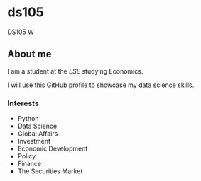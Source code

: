 # ds105
DS105 W
## About me

I am a student at the _LSE_ studying Economics.

I will use this GitHub profile to showcase my data science skills.

### Interests

- Python 
- Data Science
- Global Affairs
- Investment
- Economic Development
- Policy
- Finance
- The Securities Market
